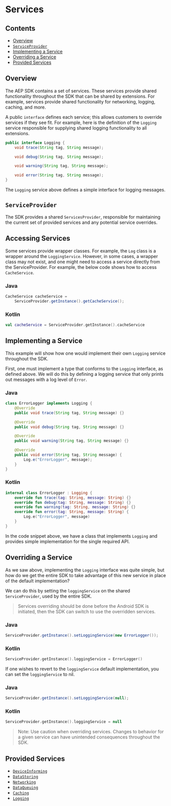 # Services

## Contents

- [Overview](#overview)
- [`ServiceProvider`](#serviceprovider)
- [Implementing a Service](#implementing-a-service)
- [Overriding a Service](#overriding-a-service)
- [Provided Services](#provided-services)

## Overview

The AEP SDK contains a set of services. These services provide shared functionality throughout the SDK that can be shared by extensions. For example, services provide shared functionality for networking, logging, caching, and more.

A public `interface` defines each service; this allows customers to override services if they see fit. For example, here is the definition of the `Logging` service responsible for supplying shared logging functionality to all extensions.

```java
public interface Logging {
    void trace(String tag, String message);

    void debug(String tag, String message);

    void warning(String tag, String message);

    void error(String tag, String message);
}
```

The `Logging` service above defines a simple interface for logging messages.

## `ServiceProvider`

The SDK provides a shared `ServicesProvider`, responsible for maintaining the current set of provided services and any potential service overrides.

## Accessing Services

Some services provide wrapper classes. For example, the `Log` class is a wrapper around the `LoggingService`. However, in some cases, a wrapper class may not exist, and one might need to access a service directly from the ServiceProvider. For example, the below code shows how to access `CacheService`.

### Java

```java
CacheService cacheService =
    ServiceProvider.getInstance().getCacheService();
```

### Kotlin

```kotlin
val cacheService = ServiceProvider.getInstance().cacheService
```

## Implementing a Service

This example will show how one would implement their own `Logging` service throughout the SDK.

First, one must implement a type that conforms to the `Logging` interface, as defined above. We will do this by defining a logging service that only prints out messages with a log level of `Error`.

### Java

```java
class ErrorLogger implements Logging {
	@Override
	public void trace(String tag, String message) {}

	@Override
	public void debug(String tag, String message) {}

	@Override
	public void warning(String tag, String message) {}

	@Override
	public void error(String tag, String message) {
		Log.e("ErrorLogger", message);
	}
}
```

### Kotlin

```kotlin
internal class ErrorLogger : Logging {
    override fun trace(tag: String, message: String) {}
    override fun debug(tag: String, message: String) {}
    override fun warning(tag: String, message: String) {}
    override fun error(tag: String, message: String) {
        Log.e("ErrorLogger", message)
    }
}
```

In the code snippet above, we have a class that implements `Logging` and provides simple implementation for the single required API.

## Overriding a Service

As we saw above, implementing the `Logging` interface was quite simple, but how do we get the entire SDK to take advantage of this new service in place of the default implementation?

We can do this by setting the `loggingService` on the shared `ServiceProvider`, used by the entire SDK.

> Services overriding should be done before the Android SDK is initiated, then the SDK can switch to use the overridden services.

### Java

```java
ServiceProvider.getInstance().setLoggingService(new ErrorLogger());
```

### Kotlin

```kotlin
ServiceProvider.getInstance().loggingService = ErrorLogger()
```

If one wishes to revert to the `loggingService` default implementation, you can set the `loggingService` to nil.

### Java

```java
ServiceProvider.getInstance().setLoggingService(null);
```

### Kotlin

```kotlin
ServiceProvider.getInstance().loggingService = null
```

> Note: Use caution when overriding services. Changes to behavior for a given service can have unintended consequences throughout the SDK.

## Provided Services

- [`DeviceInforming`](./DeviceInforming.md)
- [`DataStoring`](./DataStoring.md)
- [`Networking`](./Networking.md)
- [`DataQueuing`](./DataQueuing.md)
- [`Caching`](./Caching.md)
- [`Logging`](./Logging.md)
